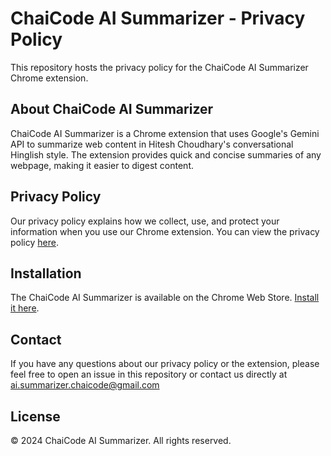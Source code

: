 # ChaiCode AI Summarizer - Privacy Policy

This repository hosts the privacy policy for the ChaiCode AI Summarizer Chrome extension.

## About ChaiCode AI Summarizer

ChaiCode AI Summarizer is a Chrome extension that uses Google's Gemini API to summarize web content in Hitesh Choudhary's conversational Hinglish style. The extension provides quick and concise summaries of any webpage, making it easier to digest content.

## Privacy Policy

Our privacy policy explains how we collect, use, and protect your information when you use our Chrome extension. You can view the privacy policy [here](https://yourusername.github.io/chaicode-privacy-policy/).

## Installation

The ChaiCode AI Summarizer is available on the Chrome Web Store. [Install it here](https://chrome.google.com/webstore/detail/your-extension-id).

## Contact

If you have any questions about our privacy policy or the extension, please feel free to open an issue in this repository or contact us directly at ai.summarizer.chaicode@gmail.com

## License

© 2024 ChaiCode AI Summarizer. All rights reserved.
